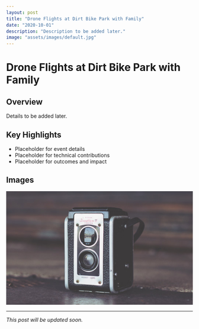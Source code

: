 ```yaml
---
layout: post
title: "Drone Flights at Dirt Bike Park with Family"
date: "2020-10-01"
description: "Description to be added later."
image: "assets/images/default.jpg"
---
```


# Drone Flights at Dirt Bike Park with Family

## Overview
Details to be added later.

## Key Highlights
- Placeholder for event details
- Placeholder for technical contributions
- Placeholder for outcomes and impact

## Images
![Placeholder](assets/images/default.jpg)

---

*This post will be updated soon.*
